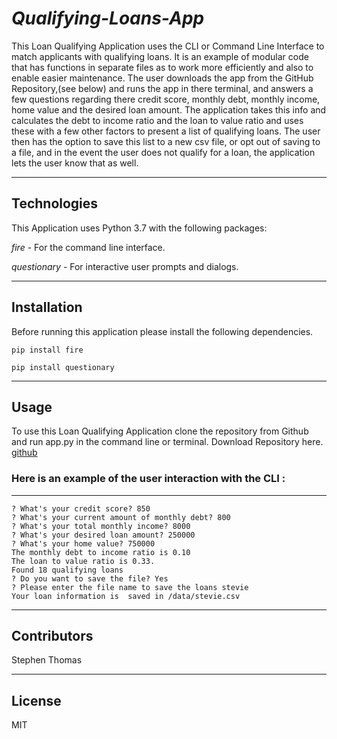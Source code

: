 # *Qualifying-Loans-App*

This Loan Qualifying Application uses the CLI or Command Line Interface to match applicants with qualifying loans. It is an example of modular code that has functions in separate files as to work more efficiently and also to enable easier maintenance.
The user downloads the app from the GitHub Repository,(see below) and runs the app in there terminal, and answers a few questions regarding there credit score, monthly debt, monthly income, home value and the desired loan amount. The application takes this info and calculates the debt to income ratio and the loan to value ratio and uses these with a few other factors to present a list of qualifying loans. The user then has the option to save this list to a new csv file, or opt out of saving to a file, and in the event the user does not qualify for a loan, the application lets the user know that as well.

---
##  Technologies 

This Application uses Python 3.7 with the following packages:

*fire* - For the command line interface.

*questionary* - For interactive user prompts and dialogs.

---
##  Installation 

Before running this application please install the following dependencies.

``` pip install fire ```

``` pip install questionary ```

---
##  Usage 

To use this Loan Qualifying Application clone the repository from Github and run app.py in the command line or terminal. Download Repository here.
[github](https://github.com/steviet108/Qualifying-Loans.git)


### Here is an example of the user interaction with the CLI : ###
---
```(dev) stephenthomas@steviet108eth-MacBook-Pro loan_qualifier_app % python3 app.py
? What's your credit score? 850
? What's your current amount of monthly debt? 800
? What's your total monthly income? 8000
? What's your desired loan amount? 250000
? What's your home value? 750000
The monthly debt to income ratio is 0.10
The loan to value ratio is 0.33.
Found 18 qualifying loans
? Do you want to save the file? Yes
? Please enter the file name to save the loans stevie
Your loan information is  saved in /data/stevie.csv
```
---
## Contributors 

Stephen Thomas

---
##  License 

MIT
